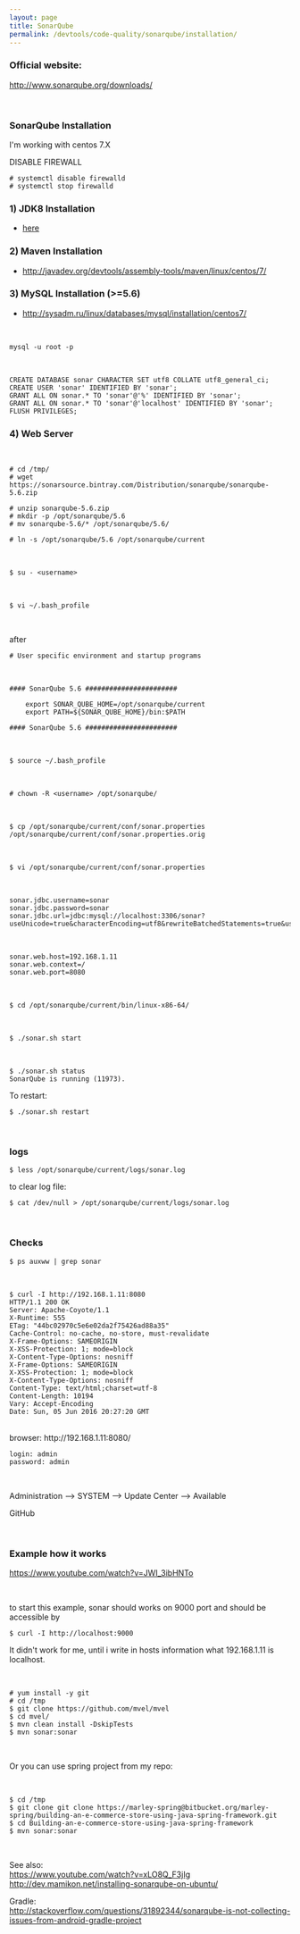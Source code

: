 ```yaml
---
layout: page
title: SonarQube
permalink: /devtools/code-quality/sonarqube/installation/
---
```


### Official website:

http://www.sonarqube.org/downloads/

<br/>

### SonarQube Installation

I'm working with centos 7.X

DISABLE FIREWALL

    # systemctl disable firewalld
    # systemctl stop firewalld

### 1) JDK8 Installation

-   <a href="/devtools/jdk/setup/linux/">here</a>

### 2) Maven Installation

-   http://javadev.org/devtools/assembly-tools/maven/linux/centos/7/

### 3) MySQL Installation (>=5.6)

-   http://sysadm.ru/linux/databases/mysql/installation/centos7/

<br/>

    mysql -u root -p

<br/>

    CREATE DATABASE sonar CHARACTER SET utf8 COLLATE utf8_general_ci;
    CREATE USER 'sonar' IDENTIFIED BY 'sonar';
    GRANT ALL ON sonar.* TO 'sonar'@'%' IDENTIFIED BY 'sonar';
    GRANT ALL ON sonar.* TO 'sonar'@'localhost' IDENTIFIED BY 'sonar';
    FLUSH PRIVILEGES;

### 4) Web Server

<br/>

    # cd /tmp/
    # wget https://sonarsource.bintray.com/Distribution/sonarqube/sonarqube-5.6.zip

    # unzip sonarqube-5.6.zip
    # mkdir -p /opt/sonarqube/5.6
    # mv sonarqube-5.6/* /opt/sonarqube/5.6/

    # ln -s /opt/sonarqube/5.6 /opt/sonarqube/current

<br/>

    $ su - <username>

<br/>

    $ vi ~/.bash_profile

<br/>

after

    # User specific environment and startup programs

<br/>

    #### SonarQube 5.6 #######################

    	export SONAR_QUBE_HOME=/opt/sonarqube/current
    	export PATH=${SONAR_QUBE_HOME}/bin:$PATH

    #### SonarQube 5.6 #######################

<br/>

    $ source ~/.bash_profile

<br/>

    # chown -R <username> /opt/sonarqube/

<br/>

    $ cp /opt/sonarqube/current/conf/sonar.properties /opt/sonarqube/current/conf/sonar.properties.orig

<br/>

    $ vi /opt/sonarqube/current/conf/sonar.properties

<br/>

    sonar.jdbc.username=sonar
    sonar.jdbc.password=sonar
    sonar.jdbc.url=jdbc:mysql://localhost:3306/sonar?useUnicode=true&characterEncoding=utf8&rewriteBatchedStatements=true&useConfigs=maxPerformance

<br/>

    sonar.web.host=192.168.1.11
    sonar.web.context=/
    sonar.web.port=8080

<br/>

    $ cd /opt/sonarqube/current/bin/linux-x86-64/

<br/>

    $ ./sonar.sh start

<br/>

    $ ./sonar.sh status
    SonarQube is running (11973).

To restart:

    $ ./sonar.sh restart

<br/>

### logs

    $ less /opt/sonarqube/current/logs/sonar.log

to clear log file:

    $ cat /dev/null > /opt/sonarqube/current/logs/sonar.log

<br/>

### Checks

    $ ps auxww | grep sonar

<br/>

    $ curl -I http://192.168.1.11:8080
    HTTP/1.1 200 OK
    Server: Apache-Coyote/1.1
    X-Runtime: 555
    ETag: "44bc02970c5e6e02da2f75426ad88a35"
    Cache-Control: no-cache, no-store, must-revalidate
    X-Frame-Options: SAMEORIGIN
    X-XSS-Protection: 1; mode=block
    X-Content-Type-Options: nosniff
    X-Frame-Options: SAMEORIGIN
    X-XSS-Protection: 1; mode=block
    X-Content-Type-Options: nosniff
    Content-Type: text/html;charset=utf-8
    Content-Length: 10194
    Vary: Accept-Encoding
    Date: Sun, 05 Jun 2016 20:27:20 GMT

<br/>   
browser:  
http://192.168.1.11:8080/

<br/>

    login: admin
    password: admin

<br/>

Administration --> SYSTEM --> Update Center --> Available

GitHub

<br/>

### Example how it works

https://www.youtube.com/watch?v=JWI_3ibHNTo

<br/>

to start this example, sonar should works on 9000 port and should be accessible by

    $ curl -I http://localhost:9000

It didn't work for me, until i write in hosts information what 192.168.1.11 is localhost.

<br/>

    # yum install -y git
    # cd /tmp
    $ git clone https://github.com/mvel/mvel
    $ cd mvel/
    $ mvn clean install -DskipTests
    $ mvn sonar:sonar

<br/>

Or you can use spring project from my repo:

<br/>

    $ cd /tmp
    $ git clone git clone https://marley-spring@bitbucket.org/marley-spring/building-an-e-commerce-store-using-java-spring-framework.git
    $ cd Building-an-e-commerce-store-using-java-spring-framework
    $ mvn sonar:sonar

<!-- <br/>

<div align="center">
	<img src="http://storage6.static.itmages.ru/i/16/0618/h_1466254300_6954986_e9423bb326.png" border="0" alt="sonarqube">

<br/><br/>

    <img src="http://storage1.static.itmages.ru/i/16/0618/h_1466256552_1300392_88415246dc.png" border="0" alt="sonarqube">

</div> -->

<br/>

See also:  
https://www.youtube.com/watch?v=xLO8Q_F3jIg  
http://dev.mamikon.net/installing-sonarqube-on-ubuntu/

Gradle:  
http://stackoverflow.com/questions/31892344/sonarqube-is-not-collecting-issues-from-android-gradle-project
